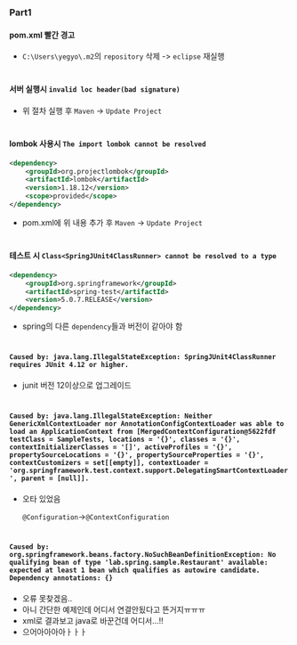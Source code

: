 ### Part1

#### pom.xml 빨간 경고

- `C:\Users\yegyo\.m2`의 `repository` 삭제 -> `eclipse` 재실행

#

#### 서버 실행시 `invalid loc header(bad signature)`

- 위 절차 실행 후 `Maven` -> `Update Project`

#

#### lombok 사용시 `The import lombok cannot be resolved`

```xml
<dependency> 
    <groupId>org.projectlombok</groupId> 
    <artifactId>lombok</artifactId> 
    <version>1.18.12</version>
    <scope>provided</scope> 
</dependency>
```

- pom.xml에 위 내용 추가 후 `Maven` -> `Update Project`

#

#### 테스트 시 `Class<SpringJUnit4ClassRunner> cannot be resolved to a type`

```xml
<dependency>
    <groupId>org.springframework</groupId>
    <artifactId>spring-test</artifactId>
    <version>5.0.7.RELEASE</version>
</dependency>
```

- spring의 다른 `dependency`들과 버전이 같아야 함

#

#### `Caused by: java.lang.IllegalStateException: SpringJUnit4ClassRunner requires JUnit 4.12 or higher.`

- junit 버전 12이상으로 업그레이드

#

#### `Caused by: java.lang.IllegalStateException: Neither GenericXmlContextLoader nor AnnotationConfigContextLoader was able to load an ApplicationContext from [MergedContextConfiguration@5622fdf testClass = SampleTests, locations = '{}', classes = '{}', contextInitializerClasses = '[]', activeProfiles = '{}', propertySourceLocations = '{}', propertySourceProperties = '{}', contextCustomizers = set[[empty]], contextLoader = 'org.springframework.test.context.support.DelegatingSmartContextLoader', parent = [null]].`

- 오타 있었음

  `@Configuration`->`@ContextConfiguration`

#

#### `Caused by: org.springframework.beans.factory.NoSuchBeanDefinitionException: No qualifying bean of type 'lab.spring.sample.Restaurant' available: expected at least 1 bean which qualifies as autowire candidate. Dependency annotations: {}`

- 오류 못찾겠음..
- 아니 간단한 예제인데 어디서 연결안됬다고 뜬거지ㅠㅠㅠ
- xml로 결과보고 java로 바꾼건데 어디서...!!
- 으어아아아아ㅏㅏㅏ





